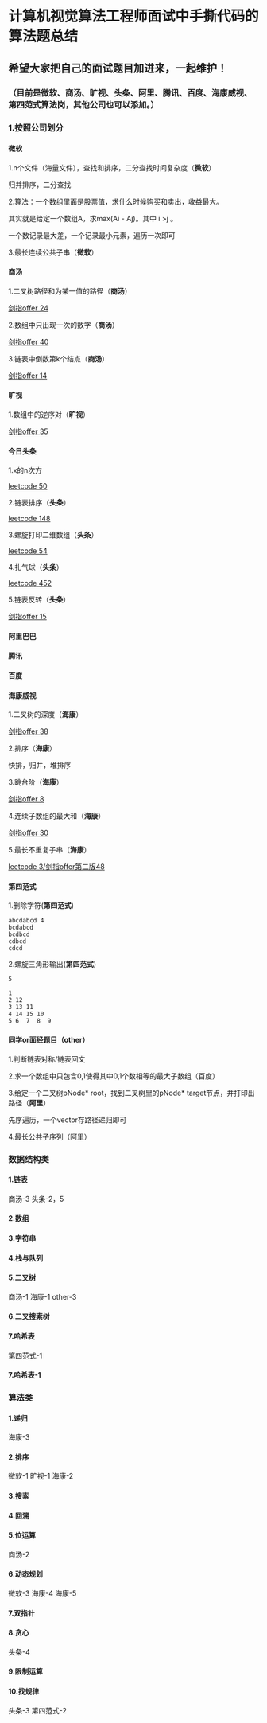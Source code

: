 # 计算机视觉算法工程师面试中手撕代码的算法题总结

## 希望大家把自己的面试题目加进来，一起维护！

### （目前是微软、商汤、旷视、头条、阿里、腾讯、百度、海康威视、第四范式算法岗，其他公司也可以添加。）

### 1.按照公司划分

#### 微软
1.n个文件（海量文件），查找和排序，二分查找时间复杂度（**微软**）

归并排序，二分查找

2.算法：一个数组里面是股票值，求什么时候购买和卖出，收益最大。

其实就是给定一个数组A，求max(Ai - Aj)。其中 i >j 。

一个数记录最大差，一个记录最小元素，遍历一次即可

3.最长连续公共子串（**微软**）

#### 商汤
1.二叉树路径和为某一值的路径（**商汤**）

[剑指offer 24](https://www.nowcoder.com/practice/b736e784e3e34731af99065031301bca?tpId=13&tqId=11177&tPage=1&rp=1&ru=/ta/coding-interviews&qru=/ta/coding-interviews/question-ranking)

2.数组中只出现一次的数字（**商汤**）

[剑指offer 40](https://www.nowcoder.com/practice/e02fdb54d7524710a7d664d082bb7811?tpId=13&tqId=11193&tPage=1&rp=1&ru=/ta/coding-interviews&qru=/ta/coding-interviews/question-ranking)

3.链表中倒数第k个结点（**商汤**）

[剑指offer 14](https://www.nowcoder.com/practice/529d3ae5a407492994ad2a246518148a?tpId=13&tqId=11167&tPage=1&rp=1&ru=/ta/coding-interviews&qru=/ta/coding-interviews/question-ranking)

#### 旷视
1.数组中的逆序对（**旷视**）

[剑指offer 35](https://www.nowcoder.com/practice/96bd6684e04a44eb80e6a68efc0ec6c5?tpId=13&tqId=11188&tPage=1&rp=1&ru=/ta/coding-interviews&qru=/ta/coding-interviews/question-ranking)

#### 今日头条

1.x的n次方

[leetcode 50](https://leetcode.com/problems/powx-n/)

2.链表排序（**头条**）

[leetcode 148](https://leetcode.com/problems/sort-list/)

3.螺旋打印二维数组（**头条**）

[leetcode 54](https://leetcode.com/problems/spiral-matrix/)

4.扎气球（**头条**）

[leetcode 452](https://blog.csdn.net/yysave/article/details/84403875)

5.链表反转（**头条**）

[剑指offer 15](https://www.nowcoder.com/practice/75e878df47f24fdc9dc3e400ec6058ca?tpId=13&tqId=11168&tPage=1&rp=1&ru=/ta/coding-interviews&qru=/ta/coding-interviews/question-ranking)


#### 阿里巴巴

#### 腾讯

#### 百度

#### 海康威视
1.二叉树的深度（**海康**）

[剑指offer 38](https://www.nowcoder.com/practice/435fb86331474282a3499955f0a41e8b?tpId=13&tqId=11191&tPage=1&rp=1&ru=/ta/coding-interviews&qru=/ta/coding-interviews/question-ranking)

2.排序（**海康**）

快排，归并，堆排序

3.跳台阶（**海康**）

[剑指offer 8](https://www.nowcoder.com/practice/8c82a5b80378478f9484d87d1c5f12a4?tpId=13&tqId=11161&tPage=1&rp=1&ru=%2Fta%2Fcoding-interviews&qru=%2Fta%2Fcoding-interviews%2Fquestion-ranking)

4.连续子数组的最大和（**海康**）

[剑指offer 30](https://www.nowcoder.com/practice/459bd355da1549fa8a49e350bf3df484?tpId=13&tqId=11183&tPage=1&rp=1&ru=/ta/coding-interviews&qru=/ta/coding-interviews/question-ranking)

5.最长不重复子串（**海康**）

[leetcode 3/剑指offer第二版48](https://leetcode.com/problems/longest-substring-without-repeating-characters/)

#### 第四范式

1.删除字符(**第四范式**)
```
abcdabcd 4
bcdabcd
bcdbcd
cdbcd
cdcd
```
2.螺旋三角形输出(**第四范式**)
```
5

1
2 12
3 13 11
4 14 15 10
5 6  7  8  9
```

#### 同学or面经题目（other）

1.判断链表对称/链表回文

2.求一个数组中只包含0,1使得其中0,1个数相等的最大子数组（百度）

3.给定一个二叉树pNode* root，找到二叉树里的pNode* target节点，并打印出路径（**阿里**）

先序遍历，一个vector存路径递归即可

4.最长公共子序列（阿里）

### 数据结构类
#### 1.链表
商汤-3
头条-2，5
#### 2.数组
#### 3.字符串
#### 4.栈与队列
#### 5.二叉树
商汤-1
海康-1
other-3
#### 6.二叉搜索树
#### 7.哈希表
第四范式-1
#### 7.哈希表-1
### 算法类
#### 1.递归
海康-3
#### 2.排序
微软-1
旷视-1
海康-2
#### 3.搜索
#### 4.回溯
#### 5.位运算
商汤-2
#### 6.动态规划
微软-3
海康-4
海康-5
#### 7.双指针
#### 8.贪心
头条-4
#### 9.限制运算
#### 10.找规律
头条-3
第四范式-2
### 

